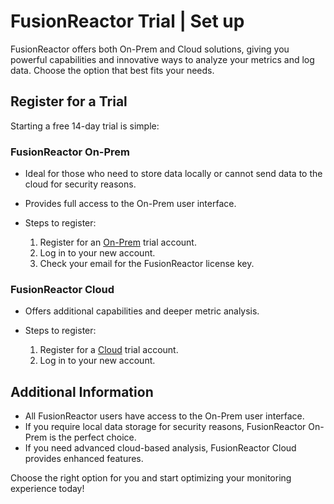 # FusionReactor Trial | Set up

FusionReactor offers both On-Prem and Cloud solutions, giving you powerful capabilities and innovative ways to analyze your metrics and log data. Choose the option that best fits your needs.

## Register for a Trial
Starting a free 14-day trial is simple:

### FusionReactor On-Prem
- Ideal for those who need to store data locally or cannot send data to the cloud for security reasons.
- Provides full access to the On-Prem user interface.
- Steps to register:

  1. Register for an [On-Prem](https://portal.fusion-reactor.com/auth/register) trial account.
  2. Log in to your new account.
  3. Check your email for the FusionReactor license key.

### FusionReactor Cloud
- Offers additional capabilities and deeper metric analysis.
- Steps to register:

  1. Register for a [Cloud](https://app.fusionreactor.io/auth/register) trial account.
  2. Log in to your new account.

## Additional Information
- All FusionReactor users have access to the On-Prem user interface.
- If you require local data storage for security reasons, FusionReactor On-Prem is the perfect choice.
- If you need advanced cloud-based analysis, FusionReactor Cloud provides enhanced features.

Choose the right option for you and start optimizing your monitoring experience today!

